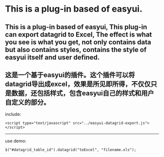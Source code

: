 # **This is a plug-in based of easyui.** 
This is a plug-in based of easyui, This plug-in can export datagrid to Excel, The effect is what you see is what you get, not only contains data but also contains styles, contains the style of easyui itself and user defined.
---
这是一个基于easyui的插件。这个插件可以将datagrid导出成excel，效果是所见即所得，不仅仅只是数据，还包括样式，包含easyui自己的样式和用户自定义的部分。
---

include:
```
<script type="text/javascript" src="../easyui-datagrid-export.js"></script>
```
---
use demo:
```
$("#datagrid_table_id").datagrid("toExcel", "filename.xls");
```